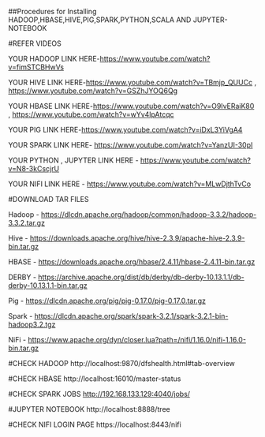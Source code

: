 ##Procedures for Installing HADOOP,HBASE,HIVE,PIG,SPARK,PYTHON,SCALA AND JUPYTER-NOTEBOOK 

#REFER VIDEOS


YOUR HADOOP LINK HERE-https://www.youtube.com/watch?v=fimSTCBHwVs

YOUR HIVE LINK HERE-https://www.youtube.com/watch?v=TBmjp_QUUCc , https://www.youtube.com/watch?v=GSZhJYOQ6Qg

YOUR HBASE LINK HERE-https://www.youtube.com/watch?v=O9IvERaiK80 ,  https://www.youtube.com/watch?v=wYv4lpAtcqc

YOUR PIG LINK HERE-https://www.youtube.com/watch?v=iDxL3YiVgA4

YOUR SPARK LINK HERE- https://www.youtube.com/watch?v=YanzUI-30pI

YOUR PYTHON , JUPYTER LINK HERE - https://www.youtube.com/watch?v=N8-3kCscjrU

YOUR NIFI LINK HERE - https://www.youtube.com/watch?v=MLwDjthTvCo

#DOWNLOAD TAR FILES


Hadoop - https://dlcdn.apache.org/hadoop/common/hadoop-3.3.2/hadoop-3.3.2.tar.gz


Hive - https://downloads.apache.org/hive/hive-2.3.9/apache-hive-2.3.9-bin.tar.gz


HBASE - https://downloads.apache.org/hbase/2.4.11/hbase-2.4.11-bin.tar.gz


DERBY - https://archive.apache.org/dist/db/derby/db-derby-10.13.1.1/db-derby-10.13.1.1-bin.tar.gz


Pig - https://dlcdn.apache.org/pig/pig-0.17.0/pig-0.17.0.tar.gz 


Spark - https://dlcdn.apache.org/spark/spark-3.2.1/spark-3.2.1-bin-hadoop3.2.tgz


NiFi - https://www.apache.org/dyn/closer.lua?path=/nifi/1.16.0/nifi-1.16.0-bin.tar.gz

#CHECK HADOOP
http://localhost:9870/dfshealth.html#tab-overview


#CHECK HBASE
http://localhost:16010/master-status


#CHECK SPARK JOBS
http://192.168.133.129:4040/jobs/


#JUPYTER NOTEBOOK
http://localhost:8888/tree


#CHECK NIFI LOGIN PAGE
https://localhost:8443/nifi
